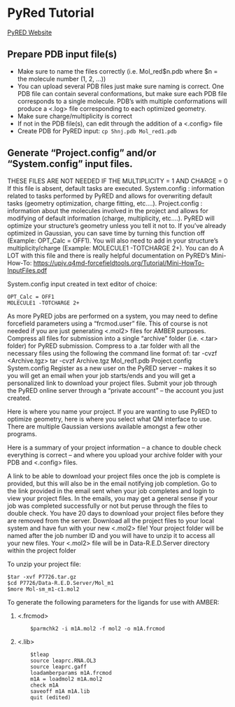 # PyRed Tutorial
[PyRED Website](https://upjv.q4md-forcefieldtools.org/REDServer-Development/)

## Prepare PDB input file(s)
* Make sure to name the files correctly (i.e. Mol_red$n.pdb where $n = the molecule number (1, 2, …)) 
* You can upload several PDB files just make sure naming is correct. One PDB file can contain several conformations, but make sure each PDB file corresponds to a single molecule. PDB’s with multiple conformations will produce a <.log> file corresponding to each optimized geometry.
* Make sure charge/multiplicity is correct
* If not in the PDB file(s), can edit through the addition of a <.config> file
* Create PDB for PyRED input:
`cp 5hnj.pdb Mol_red1.pdb`
## Generate “Project.config” and/or “System.config” input files. 
THESE FILES ARE NOT NEEDED IF THE MULTIPLICITY = 1 AND CHARGE = 0
If this file is absent, default tasks are executed.
System.config : information related to tasks performed by PyRED and allows for overwriting default tasks (geometry optimization, charge fitting, etc.…).
Project.config : information about the molecules involved in the project and allows for modifying of default information (charge, multiplicity, etc.…). 
PyRED will optimize your structure’s geometry unless you tell it not to. If you’ve already optimized in Gaussian, you can save time by turning this function off (Example: OPT_Calc = OFF1).
You will also need to add in your structure’s multiplicity/charge (Example: MOLECULE1 -TOTCHARGE 2+).
You can do A LOT with this file and there is really helpful documentation on PyRED’s Mini-How-To: https://upjv.q4md-forcefieldtools.org/Tutorial/Mini-HowTo-InputFiles.pdf

System.config input created in text editor of choice:
```
OPT_Calc = OFF1
MOLECULE1 -TOTCHARGE 2+
```
As more PyRED jobs are performed on a system, you may need to define forcefield parameters using a “frcmod.user” file. This of course is not needed if you are just generating <.mol2> files for AMBER purposes. 
Compress all files for submission into a single “archive” folder (i.e. <.tar> folder) for PyRED submission.
Compress to a .tar folder with all the necessary files using the following the command line format of: tar -cvzf <Archive.tgz> <files-you-want-to-compress>
tar -cvzf Archive.tgz Mol_red1.pdb Project.config System.config
Register as a new user on the PyRED server – makes it so you will get an email when your job starts/ends and you will get a personalized link to download your project files.
Submit your job through the PyRED online server through a “private account” – the account you just created.

Here is where you name your project. If you are wanting to use PyRED to optimize geometry, here is where you select what QM interface to use. There are multiple Gaussian versions available amongst a few other programs.

Here is a summary of your project information – a chance to double check everything is correct – and where you upload your archive folder with your PDB and <.config> files.

A link to be able to download your project files once the job is complete is provided, but this will also be in the email notifying job completion.
Go to the link provided in the email sent when your job completes and login to view your project files. 
In the emails, you may get a general sense if your job was completed successfully or not but peruse through the files to double check.
You have 20 days to download your project files before they are removed from the server.
Download all the project files to your local system and have fun with your new <.mol2> file!
Your project folder will be named after the job number ID and you will have to unzip it to access all your new files.
Your <.mol2> file will be in Data-R.E.D.Server directory within the project folder
    
To unzip your project file:
```
$tar -xvf P7726.tar.gz
$cd P7726/Data-R.E.D.Server/Mol_m1
$more Mol-sm_m1-c1.mol2
```

To generate the following parameters for the ligands for use with AMBER:
1. <.frcmod>
    ```
    	$parmchk2 -i m1A.mol2 -f mol2 -o m1A.frcmod
    ```
2. <.lib>
    ```
    	$tleap
    	source leaprc.RNA.OL3
    	source leaprc.gaff
    	loadamberparams m1A.frcmod
    	m1A = loadmol2 m1A.mol2
    	check m1A
    	saveoff m1A m1A.lib
    	quit (edited)
    ```
